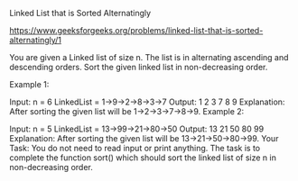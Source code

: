 Linked List that is Sorted Alternatingly

https://www.geeksforgeeks.org/problems/linked-list-that-is-sorted-alternatingly/1

You are given a Linked list of size n. The list is in alternating ascending and descending orders. Sort the given linked list in non-decreasing order.

Example 1:

Input:
n = 6
LinkedList = 1->9->2->8->3->7
Output: 1 2 3 7 8 9
Explanation: 
After sorting the given list will be 1->2->3->7->8->9.
Example 2:

Input:
n = 5
LinkedList = 13->99->21->80->50
Output: 13 21 50 80 99
Explanation:
After sorting the given list will be 13->21->50->80->99.
Your Task:
You do not need to read input or print anything. The task is to complete the function sort() which should sort the linked list of size n in non-decreasing order. 
